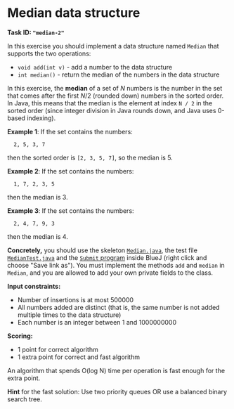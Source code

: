 Median data structure
=====================

**Task ID: `"median-2"`**

In this exercise you should implement a data structure named `Median`
that supports the two operations:

* `void add(int v)` - add a number to the data structure
* `int median()` - return the median of the numbers in the data structure

In this exercise, the **median** of a set of *N* numbers is the number in the
set that comes after the first *N*/2 (rounded down) numbers in the sorted order.
In Java, this means that the median is the element at index `N / 2` in the sorted order
(since integer division in Java rounds down, and Java uses 0-based indexing).

**Example 1**: If the set contains the numbers:

```
  2, 5, 3, 7
```

then the sorted order is `[2, 3, 5, 7]`, so the median is 5.

**Example 2**: If the set contains the numbers:

```
  1, 7, 2, 3, 5
```

then the median is 3.

**Example 3**: If the set contains the numbers:

```
  2, 4, 7, 9, 3
```

then the median is 4.

**Concretely,** you should use the skeleton
<a href="https://github.com/Mortal/csaudk-submitj/raw/master/tasks/median/Median.java">
`Median.java`</a>,
the test file
<a href="https://github.com/Mortal/csaudk-submitj/raw/master/tasks/median/MedianTest.java">
`MedianTest.java`</a>
and the
<a href="https://github.com/Mortal/csaudk-submitj/raw/master/Submit.java">
`Submit` program</a>
inside BlueJ (right click and choose "Save link as").
You must implement the methods `add` and `median` in `Median`,
and you are allowed to add your own private fields to the class.

**Input constraints:**

  * Number of insertions is at most 500000
  * All numbers added are distinct (that is, the same number is not added multiple times to the data structure)
  * Each number is an integer between 1 and 1000000000

**Scoring:**

  * 1 point for correct algorithm
  * 1 extra point for correct and fast algorithm

An algorithm that spends O(log N) time per operation
is fast enough for the extra point.

**Hint** for the fast solution: Use two priority queues
OR use a balanced binary search tree.
